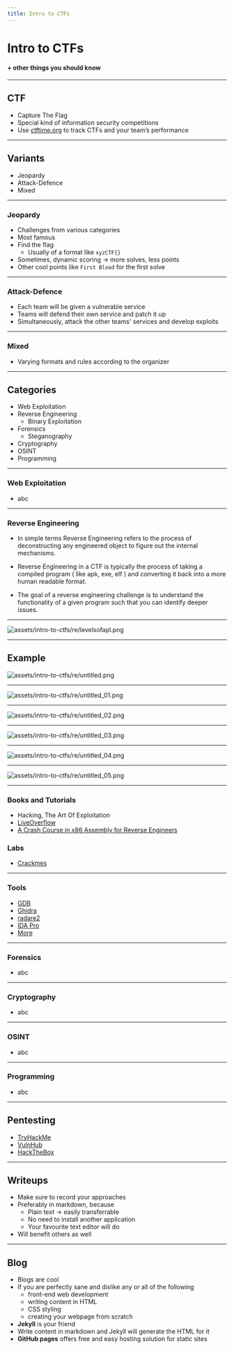 ```yaml
---
title: Intro to CTFs
---
```


# Intro to CTFs

#### + other things you should know

---

## CTF

* Capture The Flag
* Special kind of information security competitions
* Use [ctftime.org](https://ctftime.org) to track CTFs and your team’s performance

---

## Variants

* Jeopardy
* Attack-Defence
* Mixed

----

### Jeopardy

* Challenges from various categories
* Most famous
* Find the flag
	* Usually of a format like `xyzCTF{}`
* Sometimes, dynamic scoring -> more solves, less points
* Other cool points like `First Blood` for the first solve

----

### Attack-Defence

* Each team will be given a vulnerable service
* Teams will defend their own service and patch it up
* Simultaneously, attack the other teams' services and develop exploits

----

### Mixed

* Varying formats and rules according to the organizer

---

## Categories

* Web Exploitation
* Reverse Engineering
	* Binary Exploitation
* Forensics
	* Steganography
* Cryptography
* OSINT
* Programming

---

### Web Exploitation

* abc

---

### Reverse Engineering

- In simple terms Reverse Engineering refers to the process of deconstructing any engineered object to figure out the internal mechanisms.

- Reverse Engineering in a CTF is typically the process of taking a compiled program ( like apk, exe, elf ) and converting it back into a more human readable format.

- The goal of a reverse engineering challenge is to understand the functionality of a given program such that you can identify deeper issues.

----

![assets/intro-to-ctfs/re/levelsofapl.png](assets/intro-to-ctfs/re/levelsofapl.png)

----

## Example

![assets/intro-to-ctfs/re/untitled.png](assets/intro-to-ctfs/re/untitled.png)

----

![assets/intro-to-ctfs/re/untitled_01.png](assets/intro-to-ctfs/re/untitled_01.png)

----

![assets/intro-to-ctfs/re/untitled_02.png](assets/intro-to-ctfs/re/untitled_02.png)

----

![assets/intro-to-ctfs/re/untitled_03.png](assets/intro-to-ctfs/re/untitled_03.png)

----

![assets/intro-to-ctfs/re/untitled_04.png](assets/intro-to-ctfs/re/untitled_04.png)

----

![assets/intro-to-ctfs/re/untitled_05.png](assets/intro-to-ctfs/re/untitled_05.png)

----

### Books and Tutorials

- Hacking, The Art Of Exploitation
- [LiveOverflow](https://www.youtube.com/watch?v=iyAyN3GFM7A&list=PLhixgUqwRTjxglIswKp9mpkfPNfHkzyeN)
- [A Crash Course in x86 Assembly for Reverse Engineers](https://sensepost.com/blogstatic/2014/01/SensePost_crash_course_in_x86_assembly-.pdf)


### Labs

- [Crackmes](https://crackmes.one/)

----

### Tools

- [GDB](https://www.gnu.org/software/gdb/)
- [Ghidra](https://ghidra-sre.org/)
- [radare2](https://www.radare.org/)
- [IDA Pro](https://hex-rays.com/ida-pro/)
- [More](https://github.com/apsdehal/aWEsoMe-cTf#reversing)

---

### Forensics

* abc

---

### Cryptography

* abc

---

### OSINT

* abc

---

### Programming

* abc

---

## Pentesting

* [TryHackMe](https://tryhackme.com)
* [VulnHub](https://www.vulnhub.com/)
* [HackTheBox](https://hackthebox.eu)

---

## Writeups

* Make sure to record your approaches
* Preferably in markdown, because
	* Plain text -> easily transferrable
	* No need to install another application
	* Your favourite text editor will do
* Will benefit others as well

---

## Blog

* Blogs are cool
* If you are perfectly sane and dislike any or all of the following
	* front-end web development
	* writing content in HTML
	* CSS styling
	* creating your webpage from scratch
* **Jekyll** is your friend
* Write content in markdown and Jekyll will generate the HTML for it
* **GitHub pages** offers free and easy hosting solution for static sites
